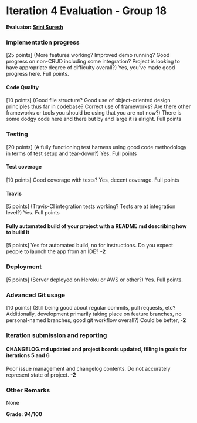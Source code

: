 # Iteration 4 Evaluation - Group 18

**Evaluator: [Srini Suresh](mailto:ssures11@jhu.edu)**

### Implementation progress
[25 points] (More features working?  Improved demo running?  Good progress on non-CRUD including some integration? Project is looking to have appropriate degree of difficulty overall?)
Yes, you've made good progress here. Full points.

#### Code Quality
[10 points] (Good file structure?  Good use of object-oriented design principles thus far in codebase?  Correct use of frameworks?  Are there other frameworks or tools you should be using that you are not now?)
There is some dodgy code here and there but by and large it is alright. Full points

### Testing
[20 points] (A fully functioning test harness using good code methodology in terms of test setup and tear-down?)
Yes. Full points

#### Test coverage
[10 points] Good coverage with tests?
Yes, decent coverage. Full points

#### Travis
[5 points] (Travis-CI integration tests working?  Tests are at integration level?)
Yes. Full points

#### Fully automated build of your project with a README.md describing how to build it
[5 points]
Yes for automated build, no for instructions. Do you expect people to launch the app from an IDE? **-2**

### Deployment
[5 points] (Server deployed on Heroku or AWS or other?)
Yes. Full points.

### Advanced Git usage
[10 points] (Still being good about regular commits, pull requests, etc?  Additionally, development primarily taking place on feature branches, no personal-named branches, good git workflow overall?)
Could be better, **-2**

### Iteration submission and reporting

#### CHANGELOG.md updated and project boards updated, filling in goals for iterations 5 and 6
Poor issue management and changelog contents. Do not accurately represent state of project. **-2**

### Other Remarks
None

**Grade: 94/100**

